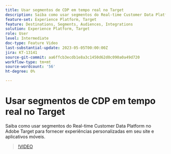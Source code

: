 ```yaml
---
title: Usar segmentos de CDP em tempo real no Target
description: Saiba como usar segmentos do Real-time Customer Data Platform no Adobe Target para fornecer experiências personalizadas em seu site e aplicativos móveis.
feature-set: Experience Platform, Target
feature: Destinations, Segments, Audiences, Integrations
solution: Experience Platform, Target
role: User
level: Intermediate
doc-type: Feature Video
last-substantial-update: 2023-05-05T00:00:00Z
jira: KT-13141
source-git-commit: aa6ffcb3ecdb1e8a3c1450d62d0c090a0a49d720
workflow-type: tm+mt
source-wordcount: '56'
ht-degree: 0%

---
```



# Usar segmentos de CDP em tempo real no Target

Saiba como usar segmentos do Real-time Customer Data Platform no Adobe Target para fornecer experiências personalizadas em seu site e aplicativos móveis.

>[!VIDEO](https://video.tv.adobe.com/v/3419149/?learn=on)
